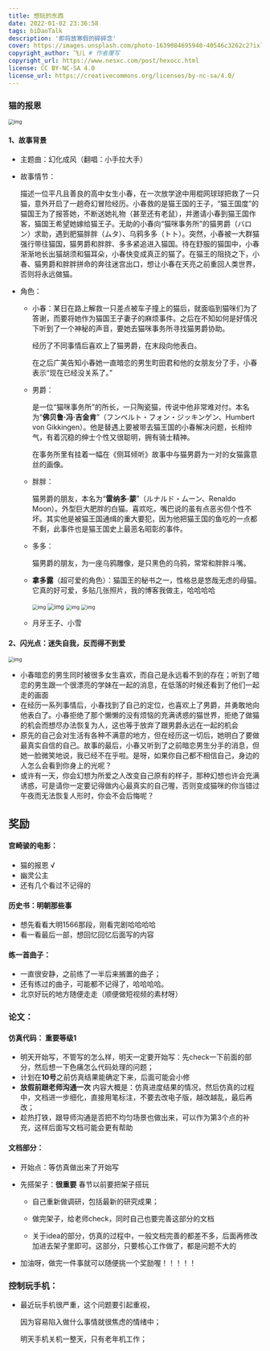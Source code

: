 ```yaml
---
title: 想玩的东西
date: 2022-01-02 23:36:58
tags: biDaoTalk
description: '即将放寒假的碎碎念'
cover: https://images.unsplash.com/photo-1639084695940-40546c3262c2?ixlib=rb-1.2.1&ixid=MnwxMjA3fDB8MHxwaG90by1wYWdlfHx8fGVufDB8fHx8&auto=format&fit=crop&w=870&q=80
copyright_author: 飞儿 # 作者覆写
copyright_url: https://www.nesxc.com/post/hexocc.html 
license: CC BY-NC-SA 4.0
license_url: https://creativecommons.org/licenses/by-nc-sa/4.0/
---
```

### 猫的报恩 ###

<img src="http://p0.itc.cn/images01/20200715/af14ebcf327e448196bbe79803fefa16.jpeg" alt="img" style="zoom: 67%;" />

#### 1、故事背景 ####

* 主题曲：幻化成风（翻唱：小手拉大手）

* 故事情节：

  描述一位平凡且善良的高中女生小春，在一次放学途中用棍网球球把救了一只猫，意外开启了一趟奇幻冒险经历。小春救的是猫王国的王子，“猫王国度”的猫国王为了报答她，不断送她礼物（甚至还有老鼠），并邀请小春到猫王国作客，猫国王希望她嫁给猫王子。无助的小春向“猫咪事务所”的猫男爵（バロン）求助，遇到肥猫胖胖（ムタ）、乌鸦多多（トト）。突然，小春被一大群猫强行带往猫国，猫男爵和胖胖、多多紧追进入猫国。待在舒服的猫国中，小春渐渐地长出猫胡须和猫耳朵，小春快变成真正的猫了。在猫王的阻挠之下，小春、猫男爵和胖胖拼命的奔往迷宫出口，想让小春在天亮之前重回人类世界，否则将永远做猫。

* 角色：

  * 小春：某日在路上解救一只差点被车子撞上的猫后，就面临到猫咪们为了答谢，而要将她作为猫国王子妻子的麻烦事件。之后在不知如何是好情况下听到了一个神秘的声音，要她去猫咪事务所寻找猫男爵协助。

    经历了不同事情后喜欢上了猫男爵，在末段向他表白。

    在之后广美告知小春她一直暗恋的男生町田君和他的女朋友分了手，小春表示“现在已经没关系了。”

  * 男爵：

    是一位“猫咪事务所”的所长，一只陶瓷猫，传说中他非常难对付。本名为“**佛贝鲁‧冯‧吉金肯**”（フンベルト・フォン・ジッキンゲン、Humbert von Gikkingen）。他是替遇上要被带去猫王国的小春解决问题，长相帅气，有着沉稳的绅士个性又很聪明，拥有骑士精神。

    在事务所里有挂着一幅在《侧耳倾听》故事中与猫男爵为一对的女猫露意丝的画像。

  * 胖胖：

    猫男爵的朋友，本名为“**雷纳多‧蒙**”（ルナルド・ムーン、Renaldo Moon）。外型巨大肥胖的白猫。喜欢吃，嘴巴说的虽有点恶劣但个性不坏。其实他是被猫王国通缉的重大要犯，因为他把猫王国的鱼吃的一点都不剩，此事件也是猫王国史上最恶名昭彰的事件。

  * 多多：

    猫男爵的朋友，为一座乌鸦雕像，是只黑色的乌鸦，常常和胖胖斗嘴。

  * **拿多露**（超可爱的角色）：猫国王的秘书之一，性格总是悠哉无虑的母猫。它真的好可爱，多贴几张照片，我的博客我做主，哈哈哈哈

    <img src="https://imgsa.baidu.com/forum/w%3D580/sign=b5ea42e81dce36d3a20483380af33a24/33f169097bf40ad18c8679d15f2c11dfa9ecce2a.jpg" alt="img" style="zoom:67%;" />

    <img src="https://ss1.baidu.com/9vo3dSag_xI4khGko9WTAnF6hhy/zhidao/wh%3D450%2C600/sign=b4b26659970a304e5277a8fee4f88bb0/ac345982b2b7d0a2455916c0cbef76094a369ade.jpg" alt="img" style="zoom: 80%;" />

    <img src="https://imgsa.baidu.com/forum/w%3D580/sign=2d9daa3db00e7bec23da03e91f2fb9fa/cfae00610c338744ff64914e590fd9f9d62aa0ee.jpg" alt="img" style="zoom: 67%;" />

    <img src="https://imgsa.baidu.com/forum/w%3D580/sign=55482cedc61b9d168ac79a69c3dfb4eb/623fa2eb15ce36d3f6b73d0232f33a87e850b1d8.jpg" alt="img" style="zoom:67%;" />

  * 月牙王子、小雪

#### 2、闪光点：迷失自我，反而得不到爱 ####

<img src="http://p6.itc.cn/images01/20200715/74de222a8976419398153a185055644a.jpeg" alt="img" style="zoom:67%;" />

* 小春暗恋的男生同时被很多女生喜欢，而自己是永远看不到的存在；听到了暗恋的男生跟一个很漂亮的学妹在一起的消息，在低落的时候还看到了他们一起走的画面
* 在经历一系列事情后，小春找到了自己的定位，也喜欢上了男爵，并勇敢地向他表白了。小春拒绝了那个懒懒的没有烦恼的充满诱惑的猫世界，拒绝了做猫的机会而想尽办法恢复为人，这也等于放弃了跟男爵永远在一起的机会
* 原先的自己会对生活有各种不满意的地方，但在经历这一切后，她明白了要做最真实自信的自己。故事的最后，小春又听到了之前暗恋男生分手的消息，但她一脸微笑地说，我已经不在乎啦。是呀，如果你自己都不相信自己，身边的人怎么会看到你身上的光呢？
* 或许有一天，你会幻想为所爱之人改变自己原有的样子，那种幻想也许会充满诱惑，可是请你一定要记得做内心最真实的自己喔，否则变成猫咪的你当错过午夜而无法恢复人形时，你会不会后悔呢？
## 奖励

#### 宫崎骏的电影： ####

 - 猫的报恩   √
 - 幽灵公主
 - 还有几个看过不记得的
  

#### 历史书：明朝那些事 ####

 - 想先看看大明1566那段，刚看完剧哈哈哈哈
 - 看一看最后一部，想回忆回忆后面写的内容

#### 练一首曲子： ####

* 一直很安静，之前练了一半后来搁置的曲子；
* 还有练过的曲子，可能都不记得了，哈哈哈哈。
* 北京好玩的地方随便走走（顺便做短视频的素材呀）

### 论文：

#### 仿真代码：   重要等级1 ####

* 明天开始写，不管写的怎么样，明天一定要开始写：先check一下前面的部分，然后想一下色痛怎么代码处理的问题；
* 计划在**10号**之前仿真结果能确定下来，后面可能会小修
* **放假前跟老师沟通一次**  内容大概是：仿真进度结果的情况，然后仿真的过程中，文档进一步细化，直接用笔标注，不要去改电子版，越改越乱，最后再改；
* 趁热打铁，跟导师沟通是否把不均匀场景也做出来，可以作为第3个点的补充，这样后面写文档可能会更有帮助

#### 文档部分： ####

* 开始点：等仿真做出来了开始写

* 先搭架子：**很重要** 春节以前要把架子搭玩

  * 自己重新做调研，包括最新的研究成果；

  * 做完架子，给老师check，同时自己也要完善这部分的文档
  * 关于idea的部分，仿真的过程中，一般文档完善的都差不多，后面再修改加进去架子里即可。这部分，只要核心工作做了，都是问题不大的

* 加油呀，做完一件事就可以随便挑一个奖励喔！！！！！

### 控制玩手机： ###

* 最近玩手机很严重，这个问题要引起重视，

  因为容易陷入做什么事情就很焦虑的情绪中；

  明天手机关机一整天，只有老年机工作；
